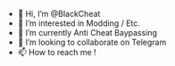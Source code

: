 - 👋 Hi, I’m @BlackCheat
- 👀 I’m interested in Modding / Etc.
- 🌱 I’m currently Anti Cheat Baypassing
- 💞️ I’m looking to collaborate on Telegram
- 📫 How to reach me !

<!---
BlackCheat/BlackCheat is a ✨ special ✨ repository because its `README.md` (this file) appears on your GitHub profile.
You can click the Preview link to take a look at your changes.
--->
